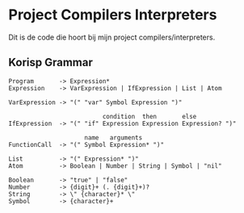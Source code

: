 # Project Compilers Interpreters

Dit is de code die hoort bij mijn project compilers/interpreters.

## Korisp Grammar

```bnf
Program       -> Expression*
Expression    -> VarExpression | IfExpression | List | Atom

VarExpression -> "(" "var" Symbol Expression ")"

                          condition  then       else
IfExpression  -> "(" "if" Expression Expression Expression? ")"

                     name   arguments
FunctionCall  -> "(" Symbol Expression* ")"

List          -> "(" Expression* ")"
Atom          -> Boolean | Number | String | Symbol | "nil"

Boolean       -> "true" | "false"
Number        -> {digit}+ (. {digit}+)?
String        -> \" {character}* \"
Symbol        -> {character}+
```
